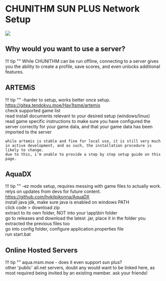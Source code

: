# CHUNITHM SUN PLUS Network Setup

<img src="/img/chunithmsunplus/sunplus.png">

## Why would you want to use a server?

!!! tip ""
    While CHUNITHM can be run offline, connecting to a server gives you the ability to create a profile, save scores, and even unlocks additional features.

## ARTEMiS

!!! tip ""
    -harder to setup, works better once setup.  
    https://gitea.tendokyu.moe/Hay1tsme/artemis  
    check supported game list  
    read install documents relevant to your desired setup (windows/linux)  
    read game specific instructions to make sure you have configured the server correctly for your game data, and that your game data has been imported to the server  

    while artemis is stable and fine for local use, it is still very much in active development, and as such, the installation procedure is likely to change.  
    due to this, i'm unable to provide a step by step setup guide on this page.

## AquaDX

!!! tip ""
    -ez mode setup, requires messing with game files to actually work. relys on updates from devs for future content.  
    https://github.com/hykilpikonna/AquaDX  
    install java jdk, make sure java is enabled on windows PATH  
    click code > download zip  
    extract to its own folder, NOT into your \app\bin folder  
    go to releases and download the latest .jar, place it in the folder you extracted the previous files too  
    go into config folder, configure application.properties file  
    run start.bat  

## Online Hosted Servers

!!! tip ""
    aqua.msm.moe - does it even support sun plus?  
    other 'public' all.net servers, doubt any would want to be linked here, as most required being invited by an existing member. ask your friends!